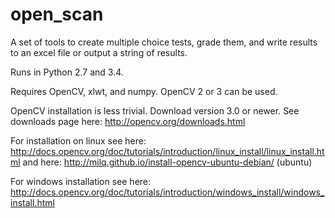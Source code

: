 # open_scan
A set of tools to create multiple choice tests, grade them, and write results to an excel file or output a string of results.  

Runs in Python 2.7 and 3.4.

Requires OpenCV, xlwt, and numpy.  OpenCV 2 or 3 can be used.

OpenCV installation is less trivial.  Download version 3.0 or newer.  See downloads page here: http://opencv.org/downloads.html

For installation on linux see here: http://docs.opencv.org/doc/tutorials/introduction/linux_install/linux_install.html 
and here: http://milq.github.io/install-opencv-ubuntu-debian/ (ubuntu)

For windows installation see here: http://docs.opencv.org/doc/tutorials/introduction/windows_install/windows_install.html
